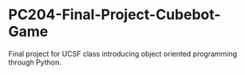 # PC204-Final-Project-Cubebot-Game
Final project for UCSF class introducing object oriented programming through Python. 
